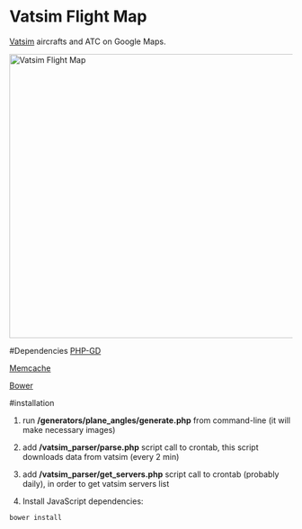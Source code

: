 # Vatsim Flight Map
[Vatsim](https://wikipedia.org/wiki/VATSIM) aircrafts and ATC on Google Maps.

<a href="//vatmap.jsound.org/">
<img src="http://jsound.org/img/vatmap.png" alt="Vatsim Flight Map" height="506" width="856">
</a>

#Dependencies
[PHP-GD](http://php.net/manual/ru/book.image.php)

[Memcache](http://php.net/manual/ru/book.memcache.php)

[Bower](https://bower.io/)

#installation

1) run <b>/generators/plane_angles/generate.php</b> from command-line (it will make necessary images)

2) add <b>/vatsim_parser/parse.php</b> script call to crontab, this script downloads data from vatsim (every 2 min)

3) add <b>/vatsim_parser/get_servers.php</b> script call to crontab (probably daily), in order to get vatsim servers list

4) Install JavaScript dependencies:
```
bower install
```
